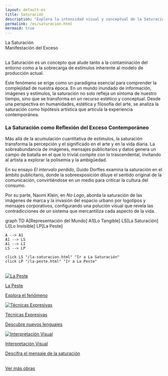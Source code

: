 ```yaml
---
layout: default-es
title: Saturación
description: "Explora la intensidad visual y conceptual de la Saturación en el arte contemporáneo."
permalink: /es/saturacion.html
mermaid: true
---
```


<div class="titulo">La Saturación</div>

<div class="subtitulo">Manifestación del Exceso</div>

<p class="parrafo" style="margin-top: 6%;">
  La Saturación es un concepto que alude tanto a la contaminación del entorno como a la sobrecarga de estímulos inherente al modelo de producción actual.
</p>
<p class="parrafo">
  Este fenómeno se erige como un paradigma esencial para comprender la complejidad de nuestra época. En un mundo inundado de información, imágenes y estímulos, la saturación no solo refleja un síntoma de nuestro tiempo, sino que se transforma en un recurso estético y conceptual. Desde una perspectiva en humanidades, estética y filosofía del arte, se analiza la saturación como hipótesis artística que articula la experiencia contemporánea.
</p>

<h3>La Saturación como Reflexión del Exceso Contemporáneo</h3>

<p class="parrafo">
  Más allá de la acumulación cuantitativa de estímulos, la saturación transforma la percepción y el significado en el arte y en la vida diaria. La sobreabundancia de imágenes, mensajes publicitarios y datos genera un campo de batalla en el que lo trivial compite con lo trascendental, invitando al artista a explorar la polisemia y la ambigüedad.
</p>

<p class="parrafo">
  En su ensayo <em>El intervalo perdido</em>, Guido Dorfles examina la saturación en el ámbito publicitario, donde la sobreexposición diluye el sentido original de la comunicación, convirtiéndose en un medio para criticar la cultura del consumo.
</p>

<p class="parrafo">
  Por su parte, Naomi Klein, en <em>No Logo</em>, aborda la saturación de las imágenes de marca y la invasión del espacio urbano por logotipos y mensajes corporativos, configurando una polución visual que revela las contradicciones de un sistema que mercantiliza cada aspecto de la vida.
</p>

<div class="mermaid">
graph TD
    A[Representación del Mundo]
    A1[Lo Tangible]
    LS[La Saturación]
    LI[Lo Invisible]
    LP[La Peste]

    A --> A1
    A1 --> LS
    A1 --> LI
    LS --> LP

    click LS "/la-saturacion.html" "Ir a La Saturación"
    click LP "/la-peste.html" "Ir a La Peste"
</div>


<br>

<div class="button-container">
  <a href="la-peste.html" class="fancy-button">
    <div class="button-content">
      <img src="/assets/img/la-peste.gif" alt="La Peste" loading="lazy">
      <p class="title">La Peste</p>
      <p class="subtitle">Explora el fenómeno</p>
    </div>
  </a>

  <a href="tecnicas-expresivas.html" class="fancy-button">
    <div class="button-content">
      <img src="/assets/img/tecnicas-expresivas.gif" alt="Técnicas Expresivas" loading="lazy">
      <p class="title">Técnicas Expresivas</p>
      <p class="subtitle">Descubre nuevos lenguajes</p>
    </div>
  </a>

  <a href="interpretacion-visual.html" class="fancy-button">
    <div class="button-content">
      <img src="/assets/img/interpretacion-visual.gif" alt="Interpretación Visual" loading="lazy">
      <p class="title">Interpretación Visual</p>
      <p class="subtitle">Descifra el mensaje de la saturación</p>
    </div>
  </a>
</div>

<br>
<a href="obras.html" class="enlace">Ver más obras</a>
<br><br>

